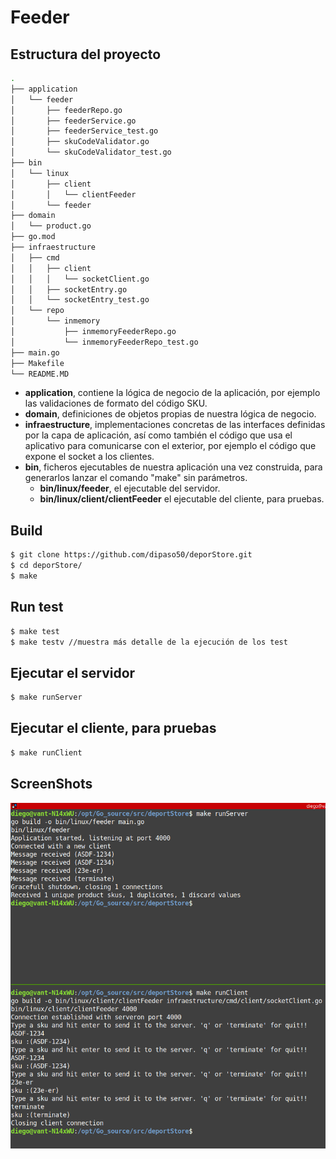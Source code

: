 # Feeder

## Estructura del proyecto

```bash
.
├── application
│   └── feeder
│       ├── feederRepo.go
│       ├── feederService.go
│       ├── feederService_test.go
│       ├── skuCodeValidator.go
│       └── skuCodeValidator_test.go
├── bin
│   └── linux
│       ├── client
│       │   └── clientFeeder
│       └── feeder
├── domain
│   └── product.go
├── go.mod
├── infraestructure
│   ├── cmd
│   │   ├── client
│   │   │   └── socketClient.go
│   │   ├── socketEntry.go
│   │   └── socketEntry_test.go
│   └── repo
│       └── inmemory
│           ├── inmemoryFeederRepo.go
│           └── inmemoryFeederRepo_test.go
├── main.go
├── Makefile
└── README.MD
```
* **application**, contiene la lógica de negocio de la aplicación,  por ejemplo las validaciones de formato del código SKU.
* **domain**, definiciones de objetos propias de nuestra lógica de negocio.
* **infraestructure**, implementaciones concretas de las interfaces definidas por la capa de aplicación, así como también el código que usa el aplicativo para comunicarse con el exterior, por ejemplo el código que expone el socket a los clientes.
* **bin**, ficheros ejecutables de nuestra aplicación una vez construida, para generarlos lanzar el comando "make" sin parámetros.
    - **bin/linux/feeder**, el ejecutable del servidor.
    - **bin/linux/client/clientFeeder** el ejecutable del cliente, para pruebas.

## Build
```sh
$ git clone https://github.com/dipaso50/deporStore.git 
$ cd deporStore/
$ make
```

## Run test
```sh
$ make test
$ make testv //muestra más detalle de la ejecución de los test
```

## Ejecutar el servidor
```sh
$ make runServer
```

## Ejecutar el cliente, para pruebas
```sh
$ make runClient
```

## ScreenShots 
![example](img/demo.png)
